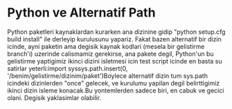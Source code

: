 # Python ve Alternatif Path


Python paketleri kaynaklardan kurarken ana dizinine gidip "python
setup.cfg build install" ile derleyip kurulusunu yapariz. Fakat bazen
alternatif bir dizin icinde, ayni paketin ama degisik kaynak kodlari
(mesela bir gelistirme branch'i) uzerinde calismamiz gerekirse, ana
pakete degil, Python'un bu gelistirme yaptigimiz ikinci dizini
isletmesi icin test script icinde en basta su satirlar yeterli:import
syssys.path.insert(0, '/benim/gelistirme/dizinim/paket')Boylece
alternatif dizin tum sys.path icindeki dizinlerden "once" gelecek, ve
kurulumu yapilan degil belirttigimiz ikinci dizin isleme konacak.Bu
yontemlerden sadece biri, en cabuk ve gecici olani. Degisik
yaklasimlar olabilir.






